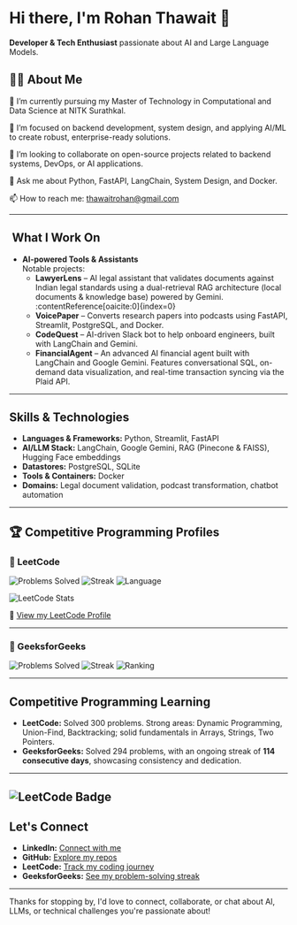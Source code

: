 # Hi there, I'm Rohan Thawait 👋

**Developer & Tech Enthusiast** passionate about AI and Large Language Models.

## 👨‍💻 About Me

🔭 I’m currently pursuing my Master of Technology in Computational and Data Science at NITK Surathkal.

🌱 I’m focused on backend development, system design, and applying AI/ML to create robust, enterprise-ready solutions.

👯 I’m looking to collaborate on open-source projects related to backend systems, DevOps, or AI applications.

💬 Ask me about Python, FastAPI, LangChain, System Design, and Docker.

📫 How to reach me: thawaitrohan@gmail.com

---

##  ​ What I Work On

- **AI-powered Tools & Assistants**  
  Notable projects:
  - **LawyerLens** – AI legal assistant that validates documents against Indian legal standards using a dual-retrieval RAG architecture (local documents & knowledge base) powered by Gemini. :contentReference[oaicite:0]{index=0}  
  - **VoicePaper** – Converts research papers into podcasts using FastAPI, Streamlit, PostgreSQL, and Docker. 
  - **CodeQuest** – AI-driven Slack bot to help onboard engineers, built with LangChain and Gemini.
  - **FinancialAgent** – An advanced AI financial agent built with LangChain and Google Gemini. Features conversational SQL, on-demand data visualization, and real-time transaction syncing via the Plaid API.

---

##  Skills & Technologies

- **Languages & Frameworks:** Python, Streamlit, FastAPI  
- **AI/LLM Stack:** LangChain, Google Gemini, RAG (Pinecone & FAISS), Hugging Face embeddings  
- **Datastores:** PostgreSQL, SQLite  
- **Tools & Containers:** Docker  
- **Domains:** Legal document validation, podcast transformation, chatbot automation

---

## 🏆 Competitive Programming Profiles

### 🔹 LeetCode
![Problems Solved](https://img.shields.io/badge/Solved%20Problems-300-orange?logo=leetcode&logoColor=white)
![Streak](https://img.shields.io/badge/Days%20Streak-114-brightgreen?logo=leetcode&logoColor=white)
![Language](https://img.shields.io/badge/Preferred%20Lang-Python-blue?logo=python&logoColor=white)

![LeetCode Stats](https://leetcard.jacoblin.cool/RohanThawait?theme=dark&font=Karma&ext=heatmap)

🔗 [View my LeetCode Profile](https://leetcode.com/u/RohanThawait/)

---

### 🔹 GeeksforGeeks
![Problems Solved](https://img.shields.io/badge/Solved%20Problems-294-darkgreen?logo=geeksforgeeks&logoColor=white)
![Streak](https://img.shields.io/badge/Current%20Streak-114%20days-brightgreen?logo=geeksforgeeks&logoColor=white)
![Ranking](https://img.shields.io/badge/Active%20User-Top%20Contributor-success?logo=geeksforgeeks&logoColor=white)

---

##  Competitive Programming Learning

- **LeetCode:** Solved 300 problems. Strong areas: Dynamic Programming, Union-Find, Backtracking; solid fundamentals in Arrays, Strings, Two Pointers.
- **GeeksforGeeks:** Solved 294 problems, with an ongoing streak of **114 consecutive days**, showcasing consistency and dedication.

---
![LeetCode Badge](https://leetcode-badge-showcase.vercel.app/api?username=RohanThawait&animated=true&theme=tokyonight)
---

##  Let's Connect

- **LinkedIn:** [Connect with me](https://www.linkedin.com/in/rohan-thawait-7137081a5)  
- **GitHub:** [Explore my repos](https://github.com/RohanThawait)  
- **LeetCode:** [Track my coding journey](https://leetcode.com/u/RohanThawait/)  
- **GeeksforGeeks:** [See my problem-solving streak](https://www.geeksforgeeks.org/user/rohan_thawait/)  

---

Thanks for stopping by, I'd love to connect, collaborate, or chat about AI, LLMs, or technical challenges you're passionate about!
